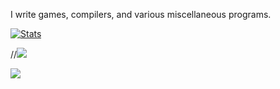 
I write games, compilers, and various miscellaneous programs.

[![Stats](https://github-readme-stats.vercel.app/api?username=fooeyround&show_icons=true&count_private=true&theme=dark)](https://github.com/fooeyround)


//![](https://github-readme-stats-gamma-two-97.vercel.app/api/top-langs/?username=fooeyround&theme=github_dark&layout=compact&hide_progress=true)

![](https://github-readme-stats-git-masterrstaa-rickstaa.vercel.app/api/top-langs/?username=fooeyround)

